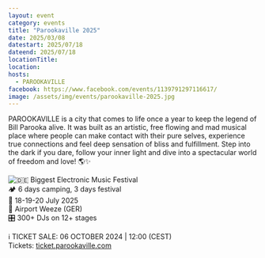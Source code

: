 ```yaml
---
layout: event
category: events
title: "Parookaville 2025"
date: 2025/03/08
datestart: 2025/07/18
dateend: 2025/07/18
locationTitle:
location:
hosts:
  - PAROOKAVILLE
facebook: https://www.facebook.com/events/1139791297116617/
image: /assets/img/events/parookaville-2025.jpg
---
```


PAROOKAVILLE is a city that comes to life once a year to keep the legend of Bill Parooka alive. It was built as an artistic, free flowing and mad musical place where people can make contact with their pure selves, experience true connections and feel deep sensation of bliss and fulfillment. Step into the dark if you dare, follow your inner light and dive into a spectacular world of freedom and love! 🌎✨

![🇩🇪](https://static.xx.fbcdn.net/images/emoji.php/v9/t75/2/16/1f1e9_1f1ea.png) Biggest Electronic Music Festival  
🏕 6 days camping, 3 days festival  
📅 18-19-20 July 2025  
📍 Airport Weeze (GER)  
🎛 300+ DJs on 12+ stages

ℹ️ TICKET SALE: 06 OCTOBER 2024 | 12:00 (CEST)  
Tickets: [ticket.parookaville.com](https://l.facebook.com/l.php?u=http%3A%2F%2Fticket.parookaville.com%2F%3Ffbclid%3DIwZXh0bgNhZW0CMTAAAR2SUtWJf28cH7PfRc1V8S3T_L_u9njO0AwNN0GXE-UWoA9tyYaOkSr2I9Y_aem_GqH0OJLAPKnNm6YXy3kwbw&h=AT1lQ4zKU-SPX18Kkx_bVfaUldTCYZm78quxIH6jJ1eCpCv-z35TGuPeF3EaAn-wVcMFHsvRXK_F8Wj2YSM6QjEvOrHMiffYtzscgibIhB0kFSFUxV2K_Hi_jqQw4QviEQFCEbd4bClbMYKbTRYxcwQ&__tn__=q&c[0]=AT0Fc4-8FB5UlWVpNwCyBfiElbGcKOJ9HbaR3u3020EdjBsxurwQhU6QgYsFZ2A9MyRCwd1uUWmte2tMGNJLhCKOT8ea1090CyMLBAnNtAeCf_gPlX1Lt23YBL4qrCiFjK62NAj_WaP9P78NhIy0Zx-K_a5Fpc3B2IK2-Q)

